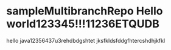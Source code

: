 # sampleMultibranchRepo Hello world123345!!!11236ETQUDB
hello java12356437u3rehdbdgshtet
jksfkldsfddgfhtercshdhjkfkl
